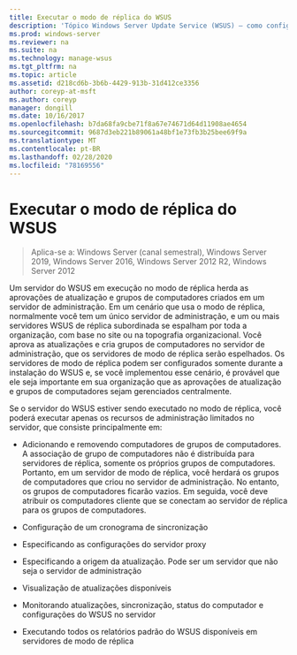 ```yaml
---
title: Executar o modo de réplica do WSUS
description: 'Tópico Windows Server Update Service (WSUS) – como configurar o modo de réplica '
ms.prod: windows-server
ms.reviewer: na
ms.suite: na
ms.technology: manage-wsus
ms.tgt_pltfrm: na
ms.topic: article
ms.assetid: d218cd6b-3b6b-4429-913b-31d412ce3356
author: coreyp-at-msft
ms.author: coreyp
manager: dongill
ms.date: 10/16/2017
ms.openlocfilehash: b7da68fa9cbe71f8a67e74671d64d11908ae4654
ms.sourcegitcommit: 9687d3eb221b89061a48bf1e73fb3b25bee69f9a
ms.translationtype: MT
ms.contentlocale: pt-BR
ms.lasthandoff: 02/28/2020
ms.locfileid: "78169556"
---
```

# <a name="running-wsus-replica-mode"></a>Executar o modo de réplica do WSUS

>Aplica-se a: Windows Server (canal semestral), Windows Server 2019, Windows Server 2016, Windows Server 2012 R2, Windows Server 2012

Um servidor do WSUS em execução no modo de réplica herda as aprovações de atualização e grupos de computadores criados em um servidor de administração. Em um cenário que usa o modo de réplica, normalmente você tem um único servidor de administração, e um ou mais servidores WSUS de réplica subordinada se espalham por toda a organização, com base no site ou na topografia organizacional. Você aprova as atualizações e cria grupos de computadores no servidor de administração, que os servidores de modo de réplica serão espelhados. Os servidores de modo de réplica podem ser configurados somente durante a instalação do WSUS e, se você implementou esse cenário, é provável que ele seja importante em sua organização que as aprovações de atualização e grupos de computadores sejam gerenciados centralmente.

Se o servidor do WSUS estiver sendo executado no modo de réplica, você poderá executar apenas os recursos de administração limitados no servidor, que consiste principalmente em:

-   Adicionando e removendo computadores de grupos de computadores. A associação de grupo de computadores não é distribuída para servidores de réplica, somente os próprios grupos de computadores. Portanto, em um servidor de modo de réplica, você herdará os grupos de computadores que criou no servidor de administração. No entanto, os grupos de computadores ficarão vazios. Em seguida, você deve atribuir os computadores cliente que se conectam ao servidor de réplica para os grupos de computadores.

-   Configuração de um cronograma de sincronização

-   Especificando as configurações do servidor proxy

-   Especificando a origem da atualização. Pode ser um servidor que não seja o servidor de administração

-   Visualização de atualizações disponíveis

-   Monitorando atualizações, sincronização, status do computador e configurações do WSUS no servidor

-   Executando todos os relatórios padrão do WSUS disponíveis em servidores de modo de réplica



